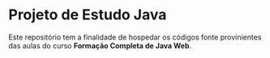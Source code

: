 # Projeto de Estudo Java

Este repositório tem a finalidade de hospedar os códigos fonte provinientes das aulas do curso **Formação Completa de Java Web**.
